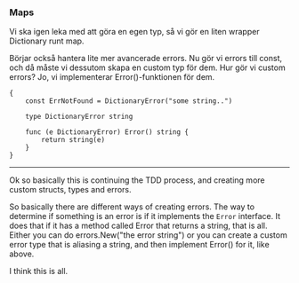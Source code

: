 ### Maps

Vi ska igen leka med att göra en egen typ, så vi gör en liten wrapper Dictionary runt map.

Börjar också hantera lite mer avancerade errors. Nu gör vi errors till const, och då måste vi dessutom skapa en custom typ för dem. Hur gör vi custom errors? Jo, vi implementerar Error()-funktionen för dem.

```
{
    const ErrNotFound = DictionaryError("some string..")

    type DictionaryError string

    func (e DictionaryError) Error() string {
        return string(e)
    }
}
```

---

Ok so basically this is continuing the TDD process, and creating more custom structs, types and errors. 

So basically there are different ways of creating errors. The way to determine if something is an error is if it implements the `Error` interface. It does that if it has a method called Error that returns a string, that is all. 
Either you can do errors.New("the error string") or you can create a custom error type that is aliasing a string, and then implement Error() for it, like above.

I think this is all.